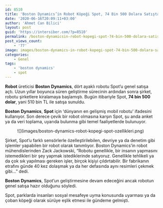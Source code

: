 ```yaml
---
id: 8510
title: 'Boston Dynamics’in Robot Köpeği Spot, 74 Bin 500 Dolara Satışta'
date: '2020-06-16T20:09:11+03:00'
author: 'Ahmet Can Bilici'
layout: post
guid: 'https://intersiber.com/?p=8510'
permalink: /boston-dynamicsin-robot-kopegi-spot-74-bin-500-dolara-satista/
post_views_count:
    - '77'
image: images/boston-dynamics-in-robot-kopegi-spot-74-bin-500-dolara-satista.png
categories:
    - Genel
tags:
    - 'boston dynamics'
    - spot
---
```


**Robot** üreticisi **Boston** **Dynamics**, dört ayaklı robotu Spot’u genel satışa açtı. Uzun yıllar boyunca süren geliştirme sürecinin ardından sonra şirket, robotu şirketlere kiralamaya başlamıştı. Bugün itibariyle Spot, **74 bin 500 dolar**, yani 510 bin TL ile satışa sunuldu.

**Boston** **Dynamics**, **Spot** için ‘dünyanın en gelişmiş mobil robotu’ ifadesini kullanıyor. Son derece çevik bir robot olmasına karşın Spot, şu anda anket ya da veri toplama, uyarıda bulunma gibi temel faaliyetlerde bulunuyor.

<figure class="wp-block-image size-large">![](images/boston-dynamics-robot-kopegi-spot-ozellikleri.png)</figure>Şirket, Spot’u farklı sensörlerle özelleştirilebilen, devriye ya da denetim gibi işlemler yapabilen bir robot olarak tanımlıyor. Boston Dynamics’in robot mühendislerinden Zack Jackowski, “Robotu genellikle, bir insanın yapmasını istemedikleri bir şey yapmak istediklerinde satıyoruz. Genellikle tehlikeli ya da çok sık yapılması gereken işler, birçok kişiyi çıldırtabilir. Bir fabrikanın etrafını günde 40 kez dolaşmak ya da her defasında aynı resimleri çekmek gibi…” dedi.

**Boston** **Dynamics**, Spot’un geliştirmesine devam edeceğini ancak robotun genel satışa hazır olduğunu söyledi.

Spot, parklarda insanları sosyal mesafeye uyma konusunda uyarması ya da çoban köpeği olarak sürüye eşlik etmesi ile gündeme gelmişti.